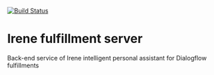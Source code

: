 [![Build Status](https://travis-ci.org/apquinit/irene-fulfillment-server.svg?branch=master)](https://travis-ci.org/apquinit/irene-fulfillment-server)

# Irene fulfillment server
Back-end service of Irene intelligent personal assistant for Dialogflow fulfillments
